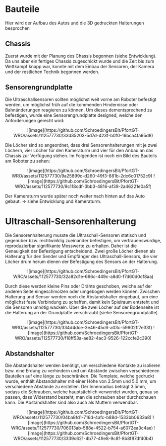 # Bauteile
Hier wird der Aufbau des Autos und die 3D gedruckten Halterungen besprochen

## Chassis
Zuerst wurde mit der Planung des Chassis begonnen (siehe Entwicklung). Da uns aber ein fertiges Chassis zugeschickt wurde und die Zeit bis zum Wettkampf knapp war, konnte mit dem Einbau der Sensoren, der Kamera und der restlichen Technik begonnen werden.
## Sensorengrundplatte
Die Ultraschallsensoren sollten möglichst weit vorne am Roboter befestigt werden, um möglichst früh auf die kommenden Hindernisse oder Bahnänderungen reagieren zu können. Um dieses dementsprechend zu befestigen, wurde eine Sensorengrundplatte designed, welche den Anforderungen gerecht wird:

<p align="center">
![image](https://github.com/SchroedingersBit/PfortGT-WRO/assets/112577730/33d35203-5d7d-423f-b0f0-16bca4fa95d8)
</p>

Die Löcher sind so angeordnet, dass drei Sensorenhalterungen mit je zwei Löchern, vier Löcher für den Kameraturm und vier für den Anbau an das Chassis zur Verfügung stehen. 
Im Folgenden ist noch ein Bild des Bauteils am Roboter zu sehen:

<p align="center">
![image](https://github.com/SchroedingersBit/PfortGT-WRO/assets/112577730/9a25899c-d260-49f3-881b-2dc6c01752c9)
![image](https://github.com/SchroedingersBit/PfortGT-WRO/assets/112577730/9c118cdf-3bb3-4816-af39-2a46221e0a5f)
</p>
  
Der Kameraturm wurde später noch weiter nach hinten auf das Auto gebaut. -> siehe Entwicklung und Kameraturm.

# Ultraschall-Sensorenhalterung
Die Sensorenhalterung musste die Ultraschall-Sensoren statisch und gegenüber bzw. rechtwinklig zueinander befestigen, um vertrauenswürdige, reproduzierbar signifikante Messwerte zu erhalten. Daher ist die Genauigkeit der Befestigung entscheidend. Zwei große Löcher dienen als Halterung für den Sender und Empfänger des Ultraschall-Sensors, die vier Löcher drum herum dienen der Befestigung des Sensors an der Halterung.

<p align="center">
![image](https://github.com/SchroedingersBit/PfortGT-WRO/assets/112577730/32a82d1e-696c-449c-a8d0-f7d60d0cf8aa)
</p>
  
Durch diese werden kleine Pins oder Drähte geschoben, welche auf der anderen Seite eingeschmolzen oder umgebogen werden können. Zwischen Halterung und Sensor werden noch die Abstandshalter eingebaut, um eine möglichst feste Verbindung zu schaffen, damit kein Spielraum entsteht und die Sensoren unnötig wackeln. Über die zwei Löcher auf der Bodenseite ist die Halterung an der Grundplatte verschraubt (siehe Sensorengrundplatte).
  
<p align="center">
![image](https://github.com/SchroedingersBit/PfortGT-WRO/assets/112577730/334d4dce-3e46-45c6-a03c-59602ff7e33f)
![image](https://github.com/SchroedingersBit/PfortGT-WRO/assets/112577730/f18ff53a-ae82-4ac3-9526-122ccfe2c390)
</p>
  
## Abstandshalter
Die Abstandshalter werden benötigt, um verschiedene Kontakte zu isolieren bzw. eine Erdung zu verhindern und um Abstände zwischen verschiedenen Bauteilen auf eine länge zu beschränken. Die Template, welche gedruckt wurde, enthält Abstandshalter mit einer Höhe von 2.5mm und 5.0 mm, um verschiedene Abstände zu erstellen. Der Innenradius beträgt 3.5mm, sodass die Schrauben, welche hauptsächlich verwendet wurden, genau so passen, dass Widerstand besteht, man die schrauben aber durchschauen kann. Die Abstandshalter sind also auch als Muttern verwendbar.
  
<p align="center">
![image](https://github.com/SchroedingersBit/PfortGT-WRO/assets/112577730/04ba8fd1-716d-4afc-b88d-1533bb0633a8)
![image](https://github.com/SchroedingersBit/PfortGT-WRO/assets/112577730/706013ab-588e-4522-b754-a6072ea3c4ae)
![image](https://github.com/SchroedingersBit/PfortGT-WRO/assets/112577730/3339c621-4b77-49e8-9c8f-8b8f87df40b4)
</p>


